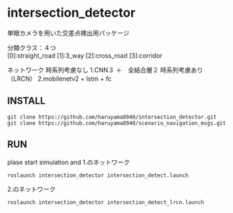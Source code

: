 # intersection_detector
単眼カメラを用いた交差点検出用パッケージ

分類クラス：４つ  
[0]:straight_road [1]:3_way [2]:cross_road [3]:corridor


ネットワーク
時系列考慮なし
1.CNN３ ＋　全結合層２
時系列考慮あり（LRCN）
2.mobilenetv2 + lstm + fc
## INSTALL
```
git clone https://github.com/haruyama8940/intersection_detector.git
git clone https://github.com/haruyama8940/scenario_navigation_msgs.git
```

## RUN
plase start simulation and
1.のネットワーク
```
roslaunch intersection_detector intersection_detect.launch 
```
2.のネットワーク
```
roslaunch intersection_detector intersection_detect_lrcn.launch 
```
